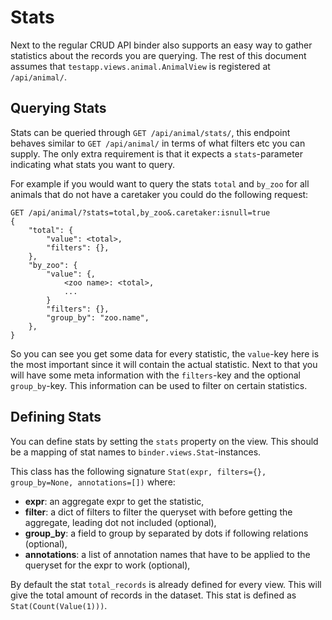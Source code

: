 # Stats

Next to the regular CRUD API binder also supports an easy way to gather
statistics about the records you are querying. The rest of this document
assumes that `testapp.views.animal.AnimalView` is registered at `/api/animal/`.

## Querying Stats

Stats can be queried through `GET /api/animal/stats/`, this endpoint behaves
similar to `GET /api/animal/` in terms of what filters etc you can supply. The
only extra requirement is that it expects a `stats`-parameter indicating what
stats you want to query.

For example if you would want to query the stats `total` and `by_zoo` for all
animals that do not have a caretaker you could do the following request:

```
GET /api/animal/?stats=total,by_zoo&.caretaker:isnull=true
{
	"total": {
		"value": <total>,
		"filters": {},
	},
	"by_zoo": {
		"value": {,
			<zoo name>: <total>,
			...
		}
		"filters": {},
		"group_by": "zoo.name",
	},
}
```

So you can see you get some data for every statistic, the `value`-key here is
the most important since it will contain the actual statistic. Next to that you
will have some meta information with the `filters`-key and the optional
`group_by`-key. This information can be used to filter on certain
statistics.

## Defining Stats

You can define stats by setting the `stats` property on the view. This should
be a mapping of stat names to `binder.views.Stat`-instances.

This class has the following signature
`Stat(expr, filters={}, group_by=None, annotations=[])` where:
  - **expr**: an aggregate expr to get the statistic,
  - **filter**: a dict of filters to filter the queryset with before getting
  the aggregate, leading dot not included (optional),
  - **group_by**: a field to group by separated by dots if following relations
  (optional),
  - **annotations**: a list of annotation names that have to be applied to the
  queryset for the expr to work (optional),

By default the stat `total_records` is already defined for every view. This
will give the total amount of records in the dataset. This stat is defined as
`Stat(Count(Value(1)))`.
